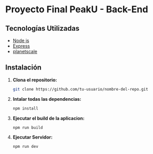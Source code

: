 # Proyecto Final PeakU - Back-End



## Tecnologías Utilizadas

- [Node js](https://nodejs.org/en)
- [Express](https://expressjs.com)
- [planetscale](https://planetscale.com)


## Instalación

1. **Clona el repositorio:**

   ```bash
   git clone https://github.com/tu-usuario/nombre-del-repo.git

2. **Intalar todas las dependencias:**
     ```bash
     npm install   

3. **Ejecutar el build de la aplicacion:**
     ```bash
     npm run build

4. **Ejecutar Servidor:**
   ```bash 
   npm run dev

